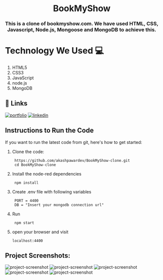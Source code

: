 
<h1 align="center" style="border-bottom: none;">BookMyShow</h1>
<h3 align="center">This is a clone of bookmyshow.com. We have used HTML, CSS, Javascript, Node.js, Mongoose and MongoDB to achieve this.</h3>

# Technology We Used :computer: 

1. HTML5
2. CSS3
3. JavaScript
4. node.js
6. MongoDB

## 🔗 Links
[![portfolio](https://img.shields.io/badge/my_portfolio-000?style=for-the-badge&logo=ko-fi&logoColor=white)](https://akashpawardev.netlify.app/)
[![linkedin](https://img.shields.io/badge/linkedin-0A66C2?style=for-the-badge&logo=linkedin&logoColor=white)](https://www.linkedin.com/in/akashpawar23/)


## Instructions to Run the Code 

If you want to run the latest code from git, here's how to get started:

1. Clone the code:

        https://github.com/akashpawardev/BookMyShow-clone.git
        cd BookMyShow-clone

2. Install the node-red dependencies

        npm install

3. Create .env file with following variables

        PORT = 4400
        DB = "Insert your mongodb connection url"

4. Run

        npm start

5.  open your browser and visit

        localhost:4400



<h2>Project Screenshots:</h2>

<img src="https://github.com/akashpawardev/BookMyShow-clone/blob/main/public/images/website1.png" alt="project-screenshot" >

<img src="https://github.com/akashpawardev/BookMyShow-clone/blob/main/public/images/website_2.png" alt="project-screenshot" >

<img src="https://github.com/akashpawardev/BookMyShow-clone/blob/main/public/images/website3.png" alt="project-screenshot" >

<img src="https://github.com/akashpawardev/BookMyShow-clone/blob/main/public/images/website4.png" alt="project-screenshot" >

<img src="https://github.com/akashpawardev/BookMyShow-clone/blob/main/public/images/website5.png" alt="project-screenshot" >
